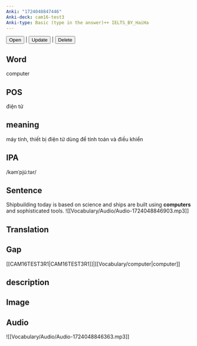 ```yaml
---
Anki: "1724048847446"
Anki-deck: cam16-test3
Anki-type: Basic (type in the answer)++ IELTS_BY_HaiHa
---
```

<button class="anki-btn-open">Open</button> | <button class="anki-btn-update">Update</button> | <button class="anki-btn-delete">Delete</button>

## Word
computer
## POS
 điện tử
## meaning
máy tính, thiết bị điện tử dùng để tính toán và điều khiển
## IPA
/kəmˈpjúːtər/
## Sentence
Shipbuilding today is based on science and ships are built using **computers** and sophisticated tools. ![[Vocabulary/Audio/Audio-1724048846903.mp3]]
## Translation

## Gap
[[CAM16TEST3R1|CAM16TEST3R1]]|[[Vocabulary/computer|computer]]
## description

## Image

## Audio
![[Vocabulary/Audio/Audio-1724048846363.mp3]]